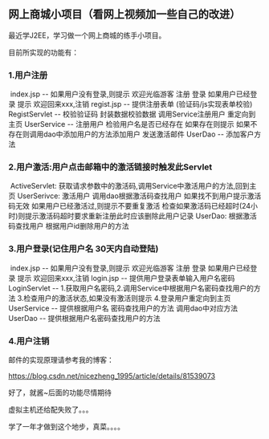 ## 网上商城小项目（看网上视频加一些自己的改进）

最近学J2EE，学习做一个网上商城的练手小项目。

目前所实现的功能有：

### 1.用户注册

​            index.jsp -- 如果用户没有登录,则提示 欢迎光临游客 注册 登录  如果用户已经登录 提示 欢迎回来xxx,注销
            regist.jsp -- 提供注册表单 (验证码/js实现表单校验)
            RegistServlet -- 校验验证码 封装数据校验数据 调用Service注册用户 重定向到主页
            UserService --   注册用户  检验用户名是否已经存在  如果存在则提示 如果不存在则调用dao中添加用户的方法添加用户 发送激活邮件
            UserDao -- 添加客户方法

### 2.用户激活:用户点击邮箱中的激活链接时触发此Servlet

​		ActiveServlet:	获取请求参数中的激活码,调用Service中激活用户的方法,回到主页
		UserSerivce: 激活用户 调用dao根据激活码查找用户 如果找不到用户提示激活码无效 如果用户已经激活过,则提示不要重复激活 检查如果激活码已经超时(24小时)则提示激活码超时要求重新注册此时应该删除此用户记录
		UserDao: 根据激活码查找用户 根据用户id删除用户的方法

### 3.用户登录(记住用户名 30天内自动登陆)

​	index.jsp -- 如果用户没有登录,则提示 欢迎光临游客 注册 登录  如果用户已经登录 提示 欢迎回来xxx,注销
	login.jsp -- 提供用户登录表单输入用户名密码
	LoginServlet -- 1.获取用户名密码,2.调用Service中根据用户名密码查找用户的方法 3.检查用户的激活状态,如果没有激活则提示 4.登录用户重定向到主页
	UserService -- 提供根据用户名 密码查找用户的方法 调用dao中对应方法
	UserDao -- 提供根据用户名密码查找用户的方法

### 4.用户注销

邮件的实现原理请参考我的博客：

https://blog.csdn.net/nicezheng_1995/article/details/81539073

好了，就酱~后面的功能尽情期待

虚拟主机还给配失败了。。。

学了一年才做到这个地步，真菜。。。。

